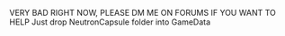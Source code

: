 VERY BAD RIGHT NOW, PLEASE DM ME ON FORUMS IF YOU WANT TO HELP
Just drop NeutronCapsule folder into GameData
